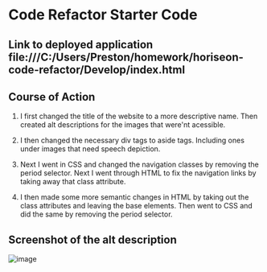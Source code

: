 # Code Refactor Starter Code

## Link to deployed application file:///C:/Users/Preston/homework/horiseon-code-refactor/Develop/index.html

## Course of Action

1. I first changed the title of the website to a more descriptive name. Then created alt descriptions for the images that were'nt acessible.

2. I then changed the necessary div tags to aside tags. Including ones under images that need speech depiction.

3. Next I went in CSS and changed the navigation classes by removing the period selector. Next I went through HTML to fix the navigation links by taking away that class attribute.

4. I then made some more semantic changes in HTML by taking out the class attributes and leaving the base elements. Then went to CSS and did the same by removing the period selector.


## Screenshot of the alt description
![image](https://user-images.githubusercontent.com/113738082/191893554-f52ac14c-802a-4972-8f7b-924976782130.png)



